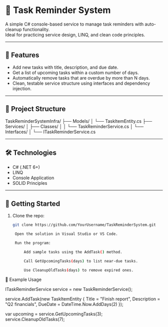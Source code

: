 # 🧠 Task Reminder System

A simple C# console-based service to manage task reminders with auto-cleanup functionality.  
Ideal for practicing service design, LINQ, and clean code principles.

---

## 🔧 Features

- Add new tasks with title, description, and due date.
- Get a list of upcoming tasks within a custom number of days.
- Automatically remove tasks that are overdue by more than N days.
- Clean, testable service structure using interfaces and dependency injection.

---

## 📁 Project Structure

TaskReminderSystemInfra/
├── Models/
│ └── TaskItemEntity.cs
├── Services/
│ ├── Classes/
│ │ └── TaskReminderService.cs
│ └── Interfaces/
│ └── ITaskReminderService.cs


---

## 🛠️ Technologies

- C# (.NET 6+)
- LINQ
- Console Application
- SOLID Principles

---

## 🚀 Getting Started

1. Clone the repo:
   ```bash
   git clone https://github.com/YourUsername/TaskReminderSystem.git

    Open the solution in Visual Studio or VS Code.

    Run the program:

        Add sample tasks using the AddTask() method.

        Call GetUpcomingTasks(days) to list near-due tasks.

        Use CleanupOldTasks(days) to remove expired ones.

🧪 Example Usage

ITaskReminderService service = new TaskReminderService();

service.AddTask(new TaskItemEntity {
    Title = "Finish report",
    Description = "Q2 financials",
    DueDate = DateTime.Now.AddDays(2)
});

var upcoming = service.GetUpcomingTasks(3);
service.CleanupOldTasks(7);
